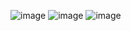 ![image](https://github.com/Yashmenaria1/Projects/assets/107399779/20f5c057-c71c-4037-8eec-75835087e9b3)
![image](https://github.com/Yashmenaria1/Projects/assets/107399779/76022c39-255b-4987-b9ed-9fa957c6c9ee)
![image](https://github.com/Yashmenaria1/Projects/assets/107399779/ca4d1611-8342-4e02-82f4-35d7128f7572)
